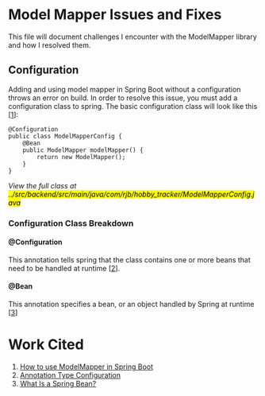 # Model Mapper Issues and Fixes
This file will document challenges I encounter with the ModelMapper library and how I resolved them.

## Configuration
Adding and using model mapper in Spring Boot without a configuration throws an error on build. In order to resolve this issue, you must add a configuration class to spring. The basic configuration class will look like this [[1](https://zubairehman.medium.com/how-to-use-modelmapper-in-spring-boot-8a494e316840)]: 

```
@Configuration
public class ModelMapperConfig {
    @Bean
    public ModelMapper modelMapper() {
        return new ModelMapper();
    }
}
```
*View the full class at <mark>../src/backend/src/main/java/com/rjb/hobby_tracker/ModelMapperConfig.java</mark>*

### Configuration Class Breakdown
#### @Configuration
This annotation tells spring that the class contains one or more beans that need to be handled at runtime [[2](https://docs.spring.io/spring-framework/docs/4.0.4.RELEASE/javadoc-api/org/springframework/context/annotation/Configuration.html)].
#### @Bean
This annotation specifies a bean, or an object handled by Spring at runtime [[3](https://www.baeldung.com/spring-bean)]

# Work Cited
1. [How to use ModelMapper in Spring Boot](https://zubairehman.medium.com/how-to-use-modelmapper-in-spring-boot-8a494e316840)
2. [Annotation Type Configuration](https://docs.spring.io/spring-framework/docs/4.0.4.RELEASE/javadoc-api/org/springframework/context/annotation/Configuration.html)
3. [What Is a Spring Bean?](https://www.baeldung.com/spring-bean)